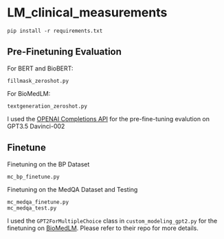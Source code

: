 # LM_clinical_measurements

```
pip install -r requirements.txt
```

## Pre-Finetuning Evaluation
For BERT and BioBERT:
```
fillmask_zeroshot.py
```
For BioMedLM:
```
textgeneration_zeroshot.py
```
I used the [OPENAI Completions API](https://platform.openai.com/docs/api-reference/completions) for the pre-fine-tuning evalution on GPT3.5 Davinci-002

## Finetune
Finetuning on the BP Dataset
```
mc_bp_finetune.py
```
Finetuning on the MedQA Dataset and Testing
```
mc_medqa_finetune.py
mc_medqa_test.py
```

I used the ```GPT2ForMultipleChoice``` class in ```custom_modeling_gpt2.py``` for the finetuning on [BioMedLM](https://github.com/stanford-crfm/BioMedLM/tree/main). Please refer to their repo for more details.


